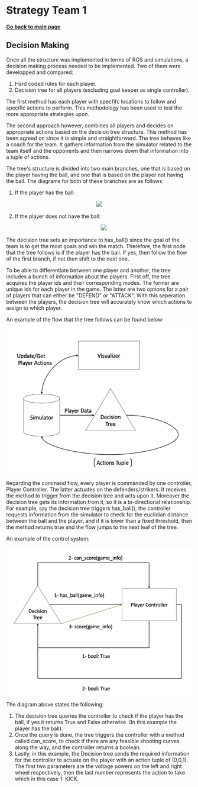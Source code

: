 # **Strategy Team 1**

**[Go back to main page](../../Documentation.md)**

## Decision Making

Once all the structure was implemented in terms of ROS and simulations, a decision making process needed to be implemented. Two of them were developped and compared:

1. Hard coded rules for each player.
2. Decision tree for all players (excluding goal keeper as single controller).

The first method has each player with specfifc locations to follow and specific actions to perform. This methodology has been used to test the more appropriate strategies upon.

The second approach however, combines all players and decides on appropriate actions based on the decision tree structure. This method has been agreed on since it is simple and straightforward. The tree behaves like a coach for the team. It gathers information from the simulator related to the team itself and the opponents and then narrows down that information into a tuple of actions. 

The tree's structure is divided into two main branches, one that is based on the player having the ball, and one that is based on the player not having the ball. The diagrams for both of these branches are as follows:

1. If the player has the ball:

<p align="center">
  <img src="../Images/Decision_Tree_1.svg" />
</p>

2. If the player does not have the ball:

   <p align="center">
     <img src="../Images/Decision_Tree_2.svg" />
   </p>

The decision tree sets an importance to has_ball() since the goal of the team is to get the most goals and win the match. Therefore, the first node that the tree follows is if the player has the ball. If yes, then follow the flow of the first branch, if not then shift to the next one.

To be able to differentiate between one player and another, the tree includes a bunch of information about the players. First off, the tree acquires the player ids and their corresponding modes. The former are unique ids for each player in the game. The latter are two options for a pair of players that can either be "DEFEND" or "ATTACK". With this seperation between the players, the decision tree will accurately know which actions to assign to which player.

An example of the flow that the tree follows can be found below:

<p align="center">
  <img src="../../Images/Decision Flow.png" />
</p>



Regarding the command flow, every player is commanded by one controller, Player Controller. The latter actuates on the defenders/strikers. It receives the method to trigger from the decision tree and acts upon it. Moreover the decision tree gets its information from it, so it is a bi-directional relationship. For example, say the decision tree triggers has_ball(), the controller requests information from the simulator to check for the euclidian distance between the ball and the player, and if it is lower than a fixed threshold, then the method returns true and the flow jumps to the next leaf of the tree.

An example of the control system:

<p align="center">
  <img src="../../Images/Control System.png" />
</p>

The diagram above states the following:

1. The decision tree queries the controller to check if the player has the ball, if yes it returns True and False otherwise. (In this example the player has the ball).
2. Once the query is done, the tree triggers the controller with a method called can_score, to check if there are any feasible shooting curves along the way, and the controller returns a boolean.
3. Lastly, in this example, the Decision tree sends the required information for the controller to actuate on the player with an action tuple of (0,0,1). The first two parameters are the voltage powers on the left and right wheel respectively, then the last number represents the action to take which in this case 1: KICK.
